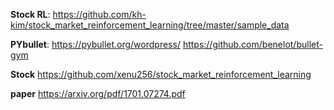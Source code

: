 **Stock RL**: https://github.com/kh-kim/stock_market_reinforcement_learning/tree/master/sample_data


**PYbullet**: https://pybullet.org/wordpress/    https://github.com/benelot/bullet-gym

**Stock** https://github.com/xenu256/stock_market_reinforcement_learning

**paper** https://arxiv.org/pdf/1701.07274.pdf
